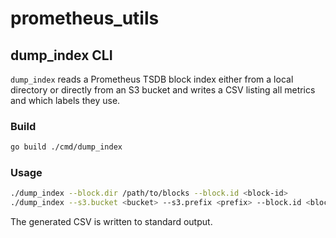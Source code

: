 # prometheus_utils

## dump_index CLI

`dump_index` reads a Prometheus TSDB block index either from a local
directory or directly from an S3 bucket and writes a CSV listing all
metrics and which labels they use.

### Build

```bash
go build ./cmd/dump_index
```

### Usage

```bash
./dump_index --block.dir /path/to/blocks --block.id <block-id>
./dump_index --s3.bucket <bucket> --s3.prefix <prefix> --block.id <block-id>
```

The generated CSV is written to standard output.
